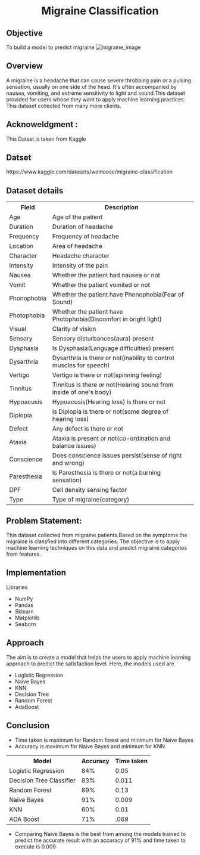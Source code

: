 
<html>
  <h1 align='center'>
    Migraine Classification
  </h1>
  
  
  <h2>
    Objective
  </h2>
  <p1>
      To build a model to predict migraine 
  </p1>
  <img src="https://dornsife.usc.edu/assets/img/news/story/3670.jpg" alt="migraine_image">
  
  
   <h2>
    Overview
   </h2>
   <p1>
     A migraine is a headache that can cause severe throbbing pain or a pulsing sensation, usually on one side of the head. It's often accompanied by nausea, vomiting, and extreme sensitivity to light and sound.This dataset provided for users whose they want to apply machine learning practices. This dataset collected from many more clients.
   </p1>
  
  
  <h2>
     Acknoweldgment :
  </h2>
  <p1>
    This Datset is taken from Kaggle
  </p1>
  
  <h2>
    Datset 
  </h2>
  <p1>
  https://www.kaggle.com/datasets/weinoose/migraine-classification
  </p1>
  
  

  <h2>
    Dataset details
  </h2>
  <p1>
  <table>
  <tr>
    <th>Field</th>
    <th>Description</th>
    
  </tr>
  
  <tr>
    <td>Age</td>
    <td>Age of the patient</td>
    
  </tr>
  <tr>
    <td>Duration</td>
    <td>Duration of headache</td>
    
  </tr>
  <tr>
    <td>Frequency</td>
    <td>Frequency of headache</td>
    
  </tr>
  <tr>
    <td>Location</td>
    <td>Area of headache</td>
    
  </tr>
  <tr>
    <td>Character</td>
    <td>Headache character</td>
    
  </tr>
  <tr>
    <td>Intensity</td>
    <td>Intensity of the pain</td>
    
  </tr>
    
  <tr>
    <td>Nausea</td>
    <td>Whether the patient had nausea or not</td>
    
  </tr>
  <tr>
    <td>Vomit</td>
    <td>Whether the patient vomited or not</td>
    
  </tr>
  <tr>
    <td>Phonophobia</td>
    <td>Whether the patient have Phonophobia(Fear of Sound)</td>
    
  </tr>
  <tr>
    <td>Photophobia</td>
    <td>Whether the patient have Photophobia(Discomfort in bright light)</td>
    
  </tr>
  <tr>
    <td>Visual</td>
    <td>Clarity of vision</td>
    
  </tr>
  <tr>
    <td>Sensory</td>
    <td>Sensory disturbances(aura) present</td>
    
  </tr>
    
  <tr>
    <td>Dysphasia</td>
    <td>Is Dysphasia(Language difficulties) present</td>
    
  </tr>
  

  <tr>
    <td>Dysarthria</td>
    <td>Dysarthria is there or not(inability to control muscles for speech)</td>
    
  </tr>
  
  <tr>
    <td>Vertigo</td>
    <td>Vertigo is there or not(spinning feeling)</td>
    
  </tr>
  <tr>
    <td>Tinnitus</td>
    <td>Tinnitus is there or not(Hearing sound from inside of one's body)</td>
    
  </tr>
    
  <tr>
    <td>Hypoacusis</td>
    <td>Hypoacusis(Hearing loss) is there or not</td>
    
  </tr>
 
  <tr>
    <td>Diplopia</td>
    <td>Is Diplopia is there or not(some degree of hearing loss)</td>
    
  </tr>
  
  <tr>
    <td>Defect</td>
    <td>Any defect is there or not</td>
    
  </tr>
  
  <tr>
    <td>Ataxia</td>
    <td>Ataxia is present or not(co-ordination and balance issues)</td>
    
  </tr>
  
  <tr>
    <td>Conscience</td>
    <td>Does conscience issues persist(sense of right and wrong)</td>
    
  </tr>
  
  <tr>
    <td>Paresthesia</td>
    <td>Is Paresthesia is there or not(a burning sensation)</td>
    
  </tr>
  
  <tr>
    <td>DPF</td>
    <td>Cell density sensing factor</td>
    
  </tr>
  
  
  <tr>
    <td>Type</td>
    <td>Type of migraine(category)</td>
    
  </tr>
    
  </table>
  </p1>
  
  
  <h2>
    Problem Statement:
  </h2>
  <p1>
     This dataset collected from migraine patients.Based on the symptoms the migraine is classfied into different categories. The objective is to apply machine learning techniques on this data and predict migraine categories from features.
  </p1>
  
 

  
  <h2>
    Implementation
  </h2>
 <p1>
 Libraries<br>
 <ul>
  <li>NumPy</li>
  <li>Pandas</li>
  <li>Sklearn</li>
  <li>Matplotlib</li>
  <li>Seaborn</li>
</ul>
</p1>
    
  
 
 
  <h2>
   Approach
  </h2>
  <p1>
The aim is to create a model that helps the users to apply machine learning approach to predict the satisfaction level. Here, the models used are
<ul>
  <li>Logistic Regression</li>
  <li>Naive Bayes</li>
  <li>KNN</li>
  <li>Decision Tree</li>
  <li>Random Forest</li>
  <li>AdaBoost</li>
</ul>
  </p1>
  
  
 <h2>   
  Conclusion
 </h2>
<p1>
<ul>
  <li>Time taken is maximum for Random forest and minimum for Naive Bayes</li>
  <li>Accuracy is maximum for Naive Bayes and minimum for KNN</li>
</ul>
  <table>
  <tr>
    <th>Model</th>
    <th>Accuracy</th>
    <th>Time taken</th>
    
  </tr>
  <tr>
    <td>Logistic Regression</td>
    <td>84%</td>
    <td>0.05</td>
    
  </tr>
  <tr>
    <td>Decision Tree Classifier</td>
    <td>83%</td>
    <td>0.011</td>
    
  </tr>
  <tr>
    <td>Random Forest</td>
    <td>89%</td>
    <td>0.13</td>
    
  </tr>
  <tr>
    <td>Naive Bayes</td>
    <td>91%</td>
    <td>0.009</td>
    
  </tr>
  <tr>
    <td>KNN</td>
    <td>60%</td>
    <td>0.01</td>
    
  </tr>
  <tr>
    <td>ADA Boost</td>
    <td>71%</td>
    <td>.069</td>
    
  </tr>
  </table>
  <ul>
  <li>
  Comparing Naive Bayes is the best from among the models trained to predict the accurate result with an accuracy of 91% and time taken to execute is 0.009
  </ul>
  </li>

</p1> 


</html>
 
  

